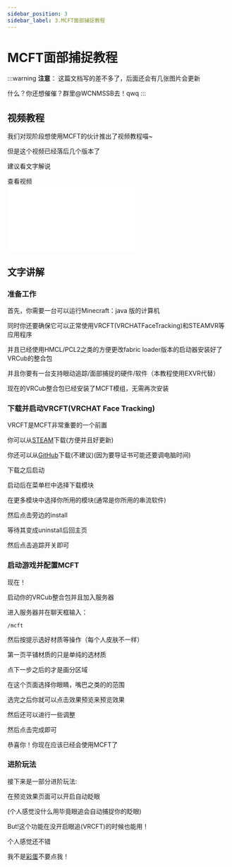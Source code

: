 ```yaml
---
sidebar_position: 3
sidebar_label: 3.MCFT面部捕捉教程
---
```


# MCFT面部捕捉教程

:::warning
**注意**：
这篇文档写的差不多了，后面还会有几张图片会更新

什么？你还想催催？群里@WCNMSSB去！qwq
:::



## 视频教程

我们对现阶段想使用MCFT的伙计推出了视频教程喵~

但是这个视频已经落后几个版本了

建议看文字解说


  <summary>查看视频</summary>
  <iframe style={{"width":"100%", "aspectRatio":"16/9"}} src="//player.bilibili.com/player.html?isOutside=true&aid=114615094612673&bvid=BV1iY7QzYE8b&cid=30292053872&p=1" scrolling="yes" border="0" frameborder="no" framespacing="0" allowfullscreen="true"></iframe>


## 文字讲解

### 准备工作

首先，你需要一台可以运行Minecraft：java 版的计算机

同时你还要确保它可以正常使用VRCFT(VRCHATFaceTracking)和STEAMVR等应用程序

并且已经使用HMCL/PCL2之类的方便更改fabric loader版本的启动器安装好了VRCub的整合包

并且你要有一台支持眼动追踪/面部捕捉的硬件/软件（本教程使用EXVR代替）

现在的VRCub整合包已经安装了MCFT模组，无需再次安装

### 下载并启动VRCFT(VRCHAT Face Tracking)

VRCFT是MCFT非常重要的一个前置

你可以从[STEAM](https://store.steampowered.com/app/3329480/VRCFaceTracking/)下载(方便并且好更新)

你还可以从[GitHub](https://github.com/benaclejames/VRCFaceTracking/releases)下载(不建议)(因为要导证书可能还要调电脑时间)

下载之后启动

启动后在菜单栏中选择下载模块

在更多模块中选择你所用的模块(通常是你所用的串流软件)

然后点击旁边的install

等待其变成uninstall后回主页

然后点击追踪开关即可

### 启动游戏并配置MCFT

现在！

启动你的VRCub整合包并且加入服务器

进入服务器并在聊天框输入：

```
/mcft
```

然后按提示选好材质等操作（每个人皮肤不一样）

第一页平铺材质的只是单纯的选材质

点下一步之后的才是画分区域

在这个页面选择你眼睛，嘴巴之类的的范围

选完之后你就可以点击效果预览来预览效果

然后还可以进行一些调整

然后点击完成即可

恭喜你！你现在应该已经会使用MCFT了

### 进阶玩法

接下来是一部分进阶玩法:

在预览效果页面可以开启自动眨眼

(个人感觉没什么用毕竟眼追会自动捕捉你的眨眼)

But!这个功能在没开启眼追(VRCFT)的时候也能用！

个人感觉还不错



我不是[彩蛋](https://b23.tv/FJjLTMq)不要点我！